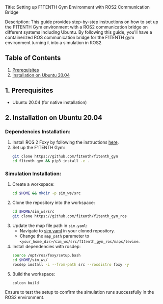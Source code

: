 Title: Setting up F1TENTH Gym Environment with ROS2 Communication Bridge

Description: This guide provides step-by-step instructions on how to set up the F1TENTH Gym environment with a ROS2 communication bridge on different systems including Ubuntu. By following this guide, you'll have a containerized ROS communication bridge for the F1TENTH gym environment turning it into a simulation in ROS2.

## Table of Contents
1. [Prerequisites](#prerequisites)
2. [Installation on Ubuntu 20.04](#native-ubuntu)

<a name="prerequisites"></a>
## 1. Prerequisites
- Ubuntu 20.04 (for native installation)

<a name="native-ubuntu"></a>
## 2. Installation on Ubuntu 20.04 
### Dependencies Installation:
1. Install ROS 2 Foxy by following the instructions [here](https://index.ros.org/doc/ros2/Installation/Foxy/Linux-Install-Debians/).
2. Set up the F1TENTH Gym:
   ```bash
   git clone https://github.com/f1tenth/f1tenth_gym
   cd f1tenth_gym && pip3 install -e .
   ```

### Simulation Installation:
1. Create a workspace:
   ```bash
   cd $HOME && mkdir -p sim_ws/src
   ```
2. Clone the repository into the workspace:
   ```bash
   cd $HOME/sim_ws/src
   git clone https://github.com/f1tenth/f1tenth_gym_ros
   ```
3. Update the map file path in `sim.yaml`:
   - Navigate to [sim.yaml](https://github.com/f1tenth/f1tenth_gym_ros/blob/main/config/sim.yaml) in your cloned repository.
   - Change the `map_path` parameter to `<your_home_dir>/sim_ws/src/f1tenth_gym_ros/maps/levine`.
4. Install dependencies with rosdep:
   ```bash
   source /opt/ros/foxy/setup.bash
   cd $HOME/sim_ws/
   rosdep install -i --from-path src --rosdistro foxy -y
   ```
5. Build the workspace:
   ```bash
   colcon build
   ```
Ensure to test the setup to confirm the simulation runs successfully in the ROS2 environment.
